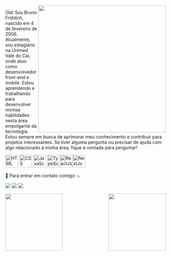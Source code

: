 <img src="https://raw.githubusercontent.com/MicaelliMedeiros/micaellimedeiros/master/image/computer-illustration.png" min-width="400px" max-width="400px" width="400px" align="right">

<p align="left"> 
  Olá! Sou Bruno Fröhlich, nascido em 4 de fevereiro de 2006. Atualmente, sou estagiário na Unimed Vale do Cai, onde atuo como desenvolvedor front-end e mobile. Estou aprendendo e trabalhando para desenvolver minhas habilidades nesta área empolgante da tecnologia. Estou sempre em busca de aprimorar meu conhecimento e contribuir para projetos interessantes. Se tiver alguma pergunta ou precisar de ajuda com algo relacionado à minha área, fique à vontade para perguntar!
</p>

<div style={{ display: 'flex', gap:'10px' }}><img src="https://github.com/thaynararm/thaynararm/assets/132159643/44eab3cf-b114-44d8-b9cf-fc4ae52069f1" alt="HTML" height="40" width="auto"> <img src="https://github.com/thaynararm/thaynararm/assets/132159643/4535445a-b9b2-4585-906b-ba4625886085" alt="CSS" height="40" width="auto"> <img src="https://github.com/thaynararm/thaynararm/assets/132159643/6dc6baf5-4c2c-4c14-8914-a969f2276079" alt="JavaScript" height="40" width="auto"> <img src="https://github.com/thaynararm/thaynararm/assets/132159643/5ecadfe3-0dad-40b8-8e26-f5ffbe7874e6" alt="TypeScript" height="40" width="auto"><img src="https://cdn4.iconfinder.com/data/icons/logos-3/600/React.js_logo-512.png" alt="ReactJs" height="40" width="auto"><img src="https://cdn1.iconfinder.com/data/icons/akar-vol-1/24/nextjs-fill-256.png" alt="NextJs" height="40" width="auto">
</div>

<p align="left">
  💌 Para entrar em contato comigo: ⤵️
</p>

<p align="left">
  <a href="mailto:brunofnh08@gmail.com"  target='_blank' alt="Gmail">
  <img src="https://img.shields.io/badge/-Gmail-FF0000?style=flat-square&labelColor=FF0000&logo=gmail&logoColor=white&link=LINK-DO-SEU-GMAIL" /></a>

  <a href="https://www.linkedin.com/in/bruno-frohlich-444b06234/"  target='_blank' alt="LinkedIn">
  <img src="https://img.shields.io/badge/-Linkedin-0e76a8?style=flat-square&logo=Linkedin&logoColor=white&link=LINK-DO-SEU-LINKEDIN" /></a>

  <a href="https://wa.me/5551999187010" target='_blank' alt="WhatsApp">
  <img src="https://img.shields.io/badge/-WhatsApp-25d366?style=flat-square&labelColor=25d366&logo=whatsapp&logoColor=white&link=API-DO-SEU-WHATSAPP"/></a>
</p>
<div style="display: flex; justify-content: space-between; width: 100%;"> 
<img height="180em" src="https://github-readme-stats.vercel.app/api?username=brunopp00&show_icons=true&theme=dracula&include_all_commits=true&count_private=true"/>
  <img height="180em" src="https://github-readme-stats.vercel.app/api/top-langs/?username=brunopp00&layout=compact&langs_count=7&theme=dracula"/>
</div>
